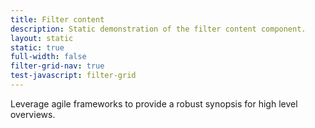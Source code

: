```yaml
---
title: Filter content
description: Static demonstration of the filter content component.
layout: static
static: true
full-width: false
filter-grid-nav: true
test-javascript: filter-grid
---
```


Leverage agile frameworks to provide a robust synopsis for high level overviews. 
